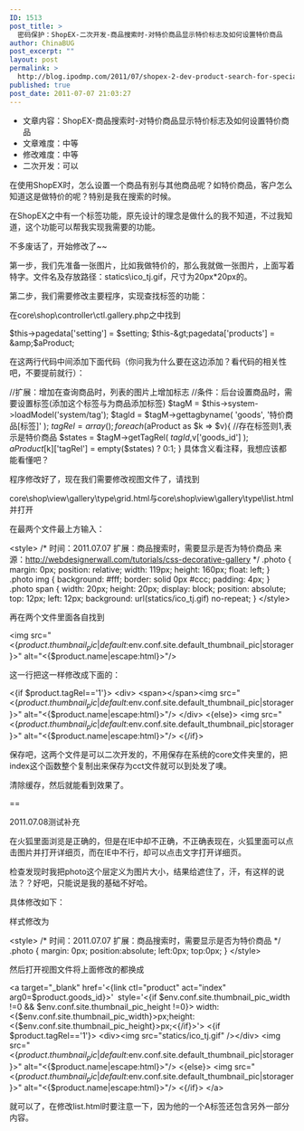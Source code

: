 ```yaml
---
ID: 1513
post_title: >
  密码保护：ShopEX-二次开发-商品搜索时-对特价商品显示特价标志及如何设置特价商品
author: ChinaBUG
post_excerpt: ""
layout: post
permalink: >
  http://blog.ipodmp.com/2011/07/shopex-2-dev-product-search-for-specials-show-how-to-set-up-special-signs-and-specials.html
published: true
post_date: 2011-07-07 21:03:27
---
```

<ul>
	<li>文章内容：ShopEX-商品搜索时-对特价商品显示特价标志及如何设置特价商品</li>
	<li>文章难度：中等</li>
	<li>修改难度：中等</li>
	<li>二次开发：可以</li>
</ul>
在使用ShopEX时，怎么设置一个商品有别与其他商品呢？如特价商品，客户怎么知道这是做特价的呢？特别是我在搜索的时候。

在ShopEX之中有一个标签功能，原先设计的理念是做什么的我不知道，不过我知道，这个功能可以帮我实现我需要的功能。

不多废话了，开始修改了~~

第一步，我们先准备一张图片，比如我做特价的，那么我就做一张图片，上面写着特字。文件名及存放路径：statics\ico_tj.gif，尺寸为20px*20px的。

第二步，我们需要修改主要程序，实现查找标签的功能：

在core\shop\controller\ctl.gallery.php之中找到

$this-&gt;pagedata['setting'] = $setting;
$this-&gt;pagedata['products'] = &amp;$aProduct;

在这两行代码中间添加下面代码（你问我为什么要在这边添加？看代码的相关性吧，不要提前就行）：

//扩展：增加在查询商品时，列表的图片上增加标志
//条件：后台设置商品时，需要设置标签(添加这个标签与为商品添加标签)
$tagM = $this-&gt;system-&gt;loadModel('system/tag');
$tagId = $tagM-&gt;gettagbyname( 'goods', '特价商品[标签]' );
$tagRel = array();
foreach($aProduct as $k =&gt; $v){
//存在标签则1,表示是特价商品
$states = $tagM-&gt;getTagRel( $tagId,$v['goods_id'] );
$aProduct[$k]['tagRel'] = empty($states) ? 0:1;
}
具体含义看注释，我想应该都能看懂吧？

程序修改好了，现在我们需要修改视图文件了，请找到

core\shop\view\gallery\type\grid.html与core\shop\view\gallery\type\list.html并打开

在最两个文件最上方输入：

&lt;style&gt;
/*
时间：2011.07.07
扩展：商品搜索时，需要显示是否为特价商品
来源：http://webdesignerwall.com/tutorials/css-decorative-gallery
*/
.photo {
margin: 0px;
position: relative;
width: 119px;
height: 160px;
float: left;
}
.photo img {
background: #fff;
border: solid 0px #ccc;
padding: 4px;
}
.photo span {
width: 20px;
height: 20px;
display: block;
position: absolute;
top: 12px;
left: 12px;
background: url(statics/ico_tj.gif) no-repeat;
}
&lt;/style&gt;

再在两个文件里面各自找到

&lt;img src="&lt;{$product.thumbnail_pic|default:$env.conf.site.default_thumbnail_pic|storager}&gt;" alt="&lt;{$product.name|escape:html}&gt;"/&gt;

这一行把这一样修改成下面的：

&lt;{if $product.tagRel=='1'}&gt;
&lt;div&gt;
&lt;span&gt;&lt;/span&gt;&lt;img src="&lt;{$product.thumbnail_pic|default:$env.conf.site.default_thumbnail_pic|storager}&gt;" alt="&lt;{$product.name|escape:html}&gt;"/&gt;
&lt;/div&gt;
&lt;{else}&gt;
&lt;img src="&lt;{$product.thumbnail_pic|default:$env.conf.site.default_thumbnail_pic|storager}&gt;" alt="&lt;{$product.name|escape:html}&gt;"/&gt;
&lt;{/if}&gt;

保存吧，这两个文件是可以二次开发的，不用保存在系统的core文件夹里的，把index这个函数整个复制出来保存为cct文件就可以到处发了噢。

清除缓存，然后就能看到效果了。

==

2011.07.08测试补充

在火狐里面浏览是正确的，但是在IE中却不正确，不正确表现在，火狐里面可以点击图片并打开详细页，而在IE中不行，却可以点击文字打开详细页。

检查发现时我把photo这个层定义为图片大小，结果给遮住了，汗，有这样的说法？？好吧，只能说是我的基础不好哈。

具体修改如下：

样式修改为

&lt;style&gt;
/*
时间：2011.07.07
扩展：商品搜索时，需要显示是否为特价商品
*/
.photo {
margin: 0px;
position:absolute;
left:0px;
top:0px;
}
&lt;/style&gt;

然后打开视图文件将上面修改的都换成

&lt;a target="_blank" href='&lt;{link ctl="product" act="index" arg0=$product.goods_id}&gt;'  style='&lt;{if $env.conf.site.thumbnail_pic_width !=0 &amp;&amp; $env.conf.site.thumbnail_pic_height !=0}&gt; width:&lt;{$env.conf.site.thumbnail_pic_width}&gt;px;height:&lt;{$env.conf.site.thumbnail_pic_height}&gt;px;&lt;{/if}&gt;'&gt;
&lt;{if $product.tagRel=='1'}&gt;
&lt;div&gt;&lt;img src="statics/ico_tj.gif" /&gt;&lt;/div&gt;
&lt;img src="&lt;{$product.thumbnail_pic|default:$env.conf.site.default_thumbnail_pic|storager}&gt;" alt="&lt;{$product.name|escape:html}&gt;"/&gt;
&lt;{else}&gt;
&lt;img src="&lt;{$product.thumbnail_pic|default:$env.conf.site.default_thumbnail_pic|storager}&gt;" alt="&lt;{$product.name|escape:html}&gt;"/&gt;
&lt;{/if}&gt;
&lt;/a&gt;

就可以了，在修改list.html时要注意一下，因为他的一个A标签还包含另外一部分内容。